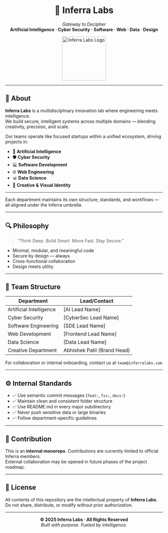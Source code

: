 <h1 align="center">🧠 Inferra Labs</h1>
<p align="center">
  <em>Gateway to Decipher</em><br>
  <strong>Artificial Intelligence · Cyber Security · Software · Web · Data · Design</strong>
</p>

<p align="center">
  <img corner-radius=50% src="[https://your-cdn-link/inferra-logo.png](https://drive.google.com/file/d/1t6IXD2MgppT-jvB9jqPncy9L6f3zontO/view?usp=drive_link)" width="140" alt="Inferra Labs Logo" />
</p>

---

## 🧭 About

**Inferra Labs** is a multidisciplinary innovation lab where engineering meets intelligence.  
We build secure, intelligent systems across multiple domains — blending creativity, precision, and scale.

Our teams operate like focused startups within a unified ecosystem, driving projects in:

- 🤖 **Artificial Intelligence**
- 🛡️ **Cyber Security**
- 💻 **Software Development**
- 🌐 **Web Engineering**
- 📊 **Data Science**
- 🎨 **Creative & Visual Identity**

---


Each department maintains its own structure, standards, and workflows — all aligned under the Inferra umbrella.

---

## 🔍 Philosophy

> "Think Deep. Build Smart. Move Fast. Stay Secure."

- Minimal, modular, and meaningful code
- Secure by design — always
- Cross-functional collaboration
- Design meets utility

---

## 🧠 Team Structure

| Department             | Lead/Contact             |
|------------------------|--------------------------|
| Artificial Intelligence | [AI Lead Name]           |
| Cyber Security          | [CyberSec Lead Name]     |
| Software Engineering    | [SDE Lead Name]          |
| Web Development         | [Frontend Lead Name]     |
| Data Science            | [Data Lead Name]         |
| Creative Department     | Abhishek Patil (Brand Head) |

For collaboration or internal onboarding, contact us at `team@inferralabs.com`

---

## ⚙️ Internal Standards

- ✅ Use semantic commit messages (`feat:`, `fix:`, `docs:`)
- ✅ Maintain clean and consistent folder structure
- ✅ Use README.md in every major subdirectory
- ✅ Never push sensitive data or large binaries
- ✅ Follow department-specific guidelines

---

## 🚧 Contribution

This is an **internal monorepo**. Contributions are currently limited to official Inferra members.  
External collaboration may be opened in future phases of the project roadmap.

---

## 📄 License

All contents of this repository are the intellectual property of **Inferra Labs**.  
Do not share, distribute, or modify without prior authorization.

---

<p align="center">
  <strong>© 2025 Inferra Labs · All Rights Reserved</strong><br>
  <em>Built with purpose. Fueled by intelligence.</em>
</p>

